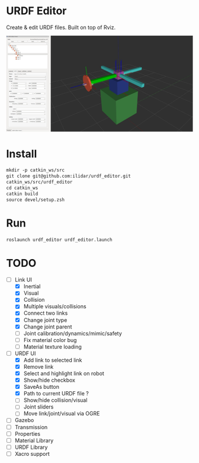 # URDF Editor
Create & edit URDF files. Built on top of Rviz.
 
![](https://raw.githubusercontent.com/ilidar/urdf_editor/master/images/demo.jpg "Demo")

# Install
```
mkdir -p catkin_ws/src
git clone git@github.com:ilidar/urdf_editor.git catkin_ws/src/urdf_editor
cd catkin_ws
catkin build
source devel/setup.zsh
```

# Run
```
roslaunch urdf_editor urdf_editor.launch
```

# TODO
- [ ] Link UI
    + [x] Inertial
    + [x] Visual
    + [x] Collision
    + [x] Multiple visuals/collisions
    + [x] Connect two links
    + [x] Change joint type
    + [x] Change joint parent
    + [ ] Joint calibration/dynamics/mimic/safety
    + [ ] Fix material color bug
    + [ ] Material texture loading
- [ ] URDF UI
    + [x] Add link to selected link
    + [x] Remove link
    + [x] Select and highlight link on robot
    + [x] Show/hide checkbox
    + [x] SaveAs button
    + [x] Path to current URDF file ?
    + [ ] Show/hide collision/visual
    + [ ] Joint sliders
    + [ ] Move link/joint/visual via OGRE
- [ ] Gazebo
- [ ] Transmission 
- [ ] Properties
- [ ] Material Library
- [ ] URDF Library
- [ ] Xacro support
